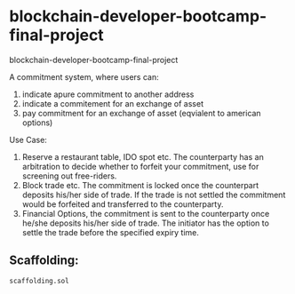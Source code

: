 # blockchain-developer-bootcamp-final-project
blockchain-developer-bootcamp-final-project

A commitment system, where users can:
1. indicate apure commitment to another address
2. indicate a commitement for an exchange of asset
3. pay commitment for an exchange of asset (eqvialent to american options)

Use Case:
1. Reserve a restaurant table, IDO spot etc. The counterparty has an arbitration to decide whether to forfeit your commitment, use for screening out free-riders. 
2. Block trade etc. The commitment is locked once the counterpart deposits his/her side of trade. If the trade is not settled the commitment would be forfeited and transferred to the counterparty.
3. Financial Options, the commitment is sent to the counterparty once he/she deposits his/her side of trade. The initiator has the option to settle the trade before the specified expiry time.

Scaffolding:
---

`scaffolding.sol`
